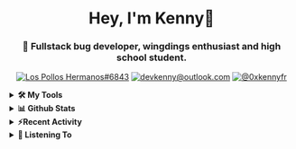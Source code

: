<div align="center">
<h1> Hey, I'm Kenny👋 </h1>
<h3> 🐛 Fullstack bug developer, wingdings enthusiast and high school student. </h3>

[![Los Pollos Hermanos#6843](https://img.shields.io/badge/Lumpy%236843-5865F2?logo=discord&logoColor=ffffff)](https://discordapp.com/users/717974888844886117)
[![devkenny@outlook.com](https://img.shields.io/badge/devkenny%40outlook.com-0078d4?logo=Microsoft+Outlook&logoColor=ffffff)](mailto:devkenny@outlook.com)
[![@0xkennyfr](https://img.shields.io/badge/%400xkennyfr-1DA1F2?logo=twitter&logoColor=white)](https://)

</div>
<details>
 <summary> <b>🛠️ My Tools</b></summary>

[![My Skills](https://skillicons.dev/icons?i=js,ts,git,html,css,jquery,react,vscode,nodejs&perline=3)](https://skillicons.dev)
</details>

<details>
 <summary> <b>📊 Github Stats</b></summary>
  <br/>
  
[![GitHub Streak](https://github-readme-streak-stats.herokuapp.com?user=devkennyy&theme=dark&hide_border=true&date_format=M%20j%5B%2C%20Y%5D)](https://git.io/streak-stats)

![My GitHub stats](https://github-readme-stats.vercel.app/api?username=devkennyy&theme=slateorange&show_icons=true&title_color=f58804&hide_border=true&bg_color=101414&hide_title=true&count_private=true)
</details>

<details>
 <summary><b>⚡Recent Activity</b></summary>
 
 <!--START_SECTION:activity-->
1. 🗣 Commented on [#9](https://github.com/nathanielop/achievements/issues/9) in [nathanielop/achievements](https://github.com/nathanielop/achievements)
2. 🎉 Merged PR [#13](https://github.com/devkennyy/devkennyy/pull/13) in [devkennyy/devkennyy](https://github.com/devkennyy/devkennyy)
3. 💪 Opened PR [#13](https://github.com/devkennyy/devkennyy/pull/13) in [devkennyy/devkennyy](https://github.com/devkennyy/devkennyy)
4. 💪 Opened PR [#157](https://github.com/devkennyy/rungeon/pull/157) in [devkennyy/rungeon](https://github.com/devkennyy/rungeon)
5. 🎉 Merged PR [#12](https://github.com/devkennyy/devkennyy/pull/12) in [devkennyy/devkennyy](https://github.com/devkennyy/devkennyy)
6. 💪 Opened PR [#12](https://github.com/devkennyy/devkennyy/pull/12) in [devkennyy/devkennyy](https://github.com/devkennyy/devkennyy)
7. 🎉 Merged PR [#2](https://github.com/devkennyy/achievement-playground/pull/2) in [devkennyy/achievement-playground](https://github.com/devkennyy/achievement-playground)
8. 💪 Opened PR [#2](https://github.com/devkennyy/achievement-playground/pull/2) in [devkennyy/achievement-playground](https://github.com/devkennyy/achievement-playground)
9. ❗️ Opened issue [#9](https://github.com/nathanielop/achievements/issues/9) in [nathanielop/achievements](https://github.com/nathanielop/achievements)
10. 🗣 Commented on [#156](https://github.com/devkennyy/rungeon/issues/156) in [devkennyy/rungeon](https://github.com/devkennyy/rungeon)
 <!--END_SECTION:activity-->
</details>

<details>
 <summary> <b>🎵 Listening To</b></summary>

 [![spotify-github-profile](https://spotify-github-profile.vercel.app/api/view?uid=zlnzp9s24yxie6ao0me0sksfd&cover_image=true&theme=default&bar_color_cover=false&bar_color=fb8c04)](https://github.com/kittinan/spotify-github-profile)

 </details>


